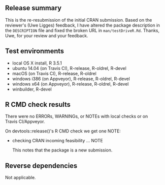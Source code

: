 ## Release summary
This is the re-resubmission of the initial CRAN submission. Based on the reviewer's (Uwe Ligges) feedback, I have altered the package description in the `DESCRIPTION` file and fixed the broken URL in `man/testDriveR.Rd`. Thanks,
Uwe, for your review and your feedback.

## Test environments
* local OS X install, R 3.5.1
* ubuntu 14.04 (on Travis CI), R-release, R-oldrel, R-devel
* macOS (on Travis CI), R-release, R-oldrel
* windows i386 (on Appveyor), R-release, R-oldrel, R-devel
* windows x64 (on Appveyor), R-release, R-oldrel, R-devel
* winbuilder, R-devel

## R CMD check results
There were no ERRORs, WARNINGs, or NOTEs with local checks or on Travis CI/Appveyor.

On devtools::release()'s R CMD check we get one NOTE:

 * checking CRAN incoming feasibility ... NOTE

   This notes that the package is a new submission. 

## Reverse dependencies
Not applicable.
